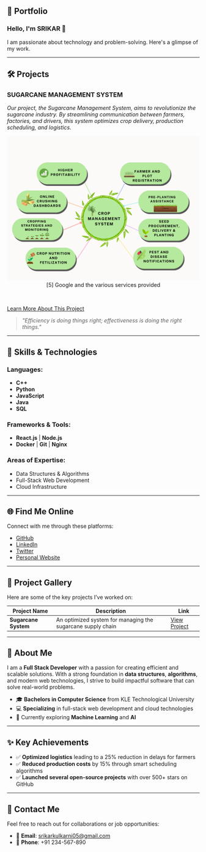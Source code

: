 ## 🌟 Portfolio

### Hello, I'm SRIKAR 👋
I am passionate about technology and problem-solving. Here's a glimpse of my work.

---

## 🛠️ Projects

### **SUGARCANE MANAGEMENT SYSTEM**  
_Our project, the Sugarcane Management System, aims to revolutionize the sugarcane industry. By streamlining communication between farmers, factories, and drivers, this system optimizes crop delivery, production scheduling, and logistics._  

<p align="center">
  <img src="https://github.com/shri16dev/portfolio.github.io/blob/main/codes/cane-final.png?raw=true" alt="Google Infrastructure Screenshot">
  <br>
  [5] Google and the various services provided
  <br>
</p><br>

[Learn More About This Project](https://example.com)

> _"Efficiency is doing things right; effectiveness is doing the right things."_

---

## 🚀 Skills & Technologies

### **Languages:**
- **C++**  
- **Python**  
- **JavaScript**  
- **Java**  
- **SQL**

### **Frameworks & Tools:**
- **React.js** | **Node.js**  
- **Docker** | **Git** | **Nginx**

### **Areas of Expertise:**
- Data Structures & Algorithms
- Full-Stack Web Development
- Cloud Infrastructure

---

## 🌐 Find Me Online

Connect with me through these platforms:

- [GitHub](https://github.com/shri16dev)  
- [LinkedIn](https://linkedin.com/in/your-linkedin-profile)  
- [Twitter](https://twitter.com/your-twitter-profile)  
- [Personal Website](https://yourportfolio.com)

---

## 📸 Project Gallery

Here are some of the key projects I’ve worked on:

| Project Name        | Description                                             | Link                                   |
| ------------------- | ------------------------------------------------------- | -------------------------------------- |
| **Sugarcane System** | An optimized system for managing the sugarcane supply chain | [View Project](https://example.com)    |

---

## 📖 About Me

I am a **Full Stack Developer** with a passion for creating efficient and scalable solutions. With a strong foundation in **data structures**, **algorithms**, and modern web technologies, I strive to build impactful software that can solve real-world problems.

- 🎓 **Bachelors in Computer Science** from KLE Technological University
- 💻 **Specializing** in full-stack web development and cloud technologies
- 🌱 Currently exploring **Machine Learning** and **AI**

---

## ✨ Key Achievements

- ✅ **Optimized logistics** leading to a 25% reduction in delays for farmers
- ✅ **Reduced production costs** by 15% through smart scheduling algorithms
- ✅ **Launched several open-source projects** with over 500+ stars on GitHub

---

## 🎯 Contact Me

Feel free to reach out for collaborations or job opportunities:

- 📧 **Email**: [srikarkulkarni05@gmail.com](mailto:srikarkulkarni05@gmail.com)
- 📱 **Phone**: +91 234-567-890
